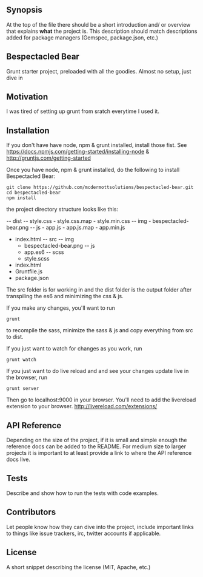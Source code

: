 ## Synopsis

At the top of the file there should be a short introduction and/ or overview that explains **what** the project is. This description should match descriptions added for package managers (Gemspec, package.json, etc.)

## Bespectacled Bear

Grunt starter project, preloaded with all the goodies.  Almost no setup, just dive in

## Motivation

I was tired of setting up grunt from sratch everytime I used it.

## Installation

If you don't have have node, npm & grunt installed, install those fist.
See https://docs.npmjs.com/getting-started/installing-node & http://gruntjs.com/getting-started

Once you have node, npm & grunt installed, do the following to install Bespectacled Bear:

```shell
git clone https://github.com/mcdermottsolutions/bespectacled-bear.git
cd bespectacled-bear
npm install
```

the project directory structure looks like this:

-- dist
   -- style.css
      - style.css.map
      - style.min.css
   -- img
      - bespectacled-bear.png
   -- js
      - app.js
      - app.js.map
      -  app.min.js
   - index.html
-- src
   -- img
      - bespectacled-bear.png
   -- js
      - app.es6
  -- scss
      - style.scss
  - index.html
- Gruntfile.js
- package.json

The src folder is for working in and the dist folder is the output folder after transpiling the es6 and minimizing the css & js.

If you make any changes, you'll want to run
```shell
grunt
````
to recompile the sass, minimize the sass & js and copy everything from src to dist.

If you just want to watch for changes as you work, run
```shell
grunt watch
````

If you just want to do live reload and and see your changes update live in the browser, run
```shell
grunt server
````
Then go to localhost:9000 in your browser.  You'll need to add the livereload extension to your browser.  http://livereload.com/extensions/


## API Reference

Depending on the size of the project, if it is small and simple enough the reference docs can be added to the README. For medium size to larger projects it is important to at least provide a link to where the API reference docs live.

## Tests

Describe and show how to run the tests with code examples.

## Contributors

Let people know how they can dive into the project, include important links to things like issue trackers, irc, twitter accounts if applicable.

## License

A short snippet describing the license (MIT, Apache, etc.)
